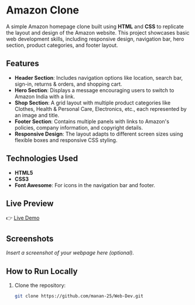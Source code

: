 # Amazon Clone

A simple Amazon homepage clone built using **HTML** and **CSS** to replicate the layout and design of the Amazon website. This project showcases basic web development skills, including responsive design, navigation bar, hero section, product categories, and footer layout.

## Features
- **Header Section**: Includes navigation options like location, search bar, sign-in, returns & orders, and shopping cart.
- **Hero Section**: Displays a message encouraging users to switch to Amazon India with a link.
- **Shop Section**: A grid layout with multiple product categories like Clothes, Health & Personal Care, Electronics, etc., each represented by an image and title.
- **Footer Section**: Contains multiple panels with links to Amazon's policies, company information, and copyright details.
- **Responsive Design**: The layout adapts to different screen sizes using flexible boxes and responsive CSS styling.

## Technologies Used
- **HTML5**
- **CSS3**
- **Font Awesome**: For icons in the navigation bar and footer.

## Live Preview
👉 [Live Demo](https://manan-25.github.io/Web-Dev/amazon-clone/)

## Screenshots
*Insert a screenshot of your webpage here (optional).*

## How to Run Locally
1. Clone the repository:
   ```bash
   git clone https://github.com/manan-25/Web-Dev.git
